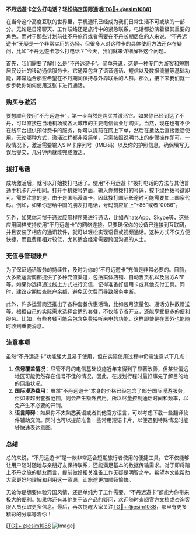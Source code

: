 **不丹远遊卡怎么打电话？轻松搞定国际通话[[TG💪+ @esim1088](https://t.me/s/esim1088)]**

在当今这个高度互联的世界里，手机通讯已经成为我们日常生活不可或缺的一部分。无论是日常聊天、工作联络还是旅行中的紧急联系，电话都扮演着极其重要的角色。而对于那些计划前往不丹旅行或者需要在不丹长期居住的人来说，“不丹远遊卡”无疑是一个非常实用的选择。但很多人对这种卡的具体使用方法还存在疑问，比如“不丹远遊卡怎么打电话？”今天，我们就来详细解答这个问题。

首先，我们需要了解什么是“不丹远遊卡”。简单来说，这是一种专门为游客和短期居民设计的移动通信服务卡。它通常包含了语音通话、短信以及数据流量等基础功能，非常适合那些希望在不丹期间保持与外界联系的人群。那么，接下来我们就一步步教你如何使用这张卡进行通话。

### **购买与激活**
要想顺利使用“不丹远遊卡”，第一步当然是购买并激活它。如果你已经到达了不丹，可以直接在当地机场或各大城市的主要电信营业厅购买。当然，现在也有不少在线平台提供预付费卡的服务，你可以提前在网上下单，然后在抵达后直接激活使用。无论哪种方式，激活过程都非常简单，只需按照说明书上的步骤操作即可。一般情况下，激活需要输入SIM卡序列号（IMEI码）以及你的护照信息，确保填写无误后提交，几分钟内就能完成激活。

### **拨打电话**
成功激活后，就可以开始拨打电话了。使用“不丹远遊卡”拨打电话的方法与其他普通手机卡几乎相同。打开手机拨号界面，输入你想拨打的号码，按下绿色拨号键即可。需要注意的是，由于是国际漫游卡，因此拨打国际长途时可能需要加上国家代码。例如，如果你想给中国的朋友打电话，号码前应加上“+86”或者“0086”。

另外，如果你习惯于通过应用程序来进行通话，比如WhatsApp、Skype等，这些应用同样支持使用“不丹远遊卡”的网络连接。只要确保你的设备已连接到互联网，并且安装了相应的通讯软件，就可以轻松实现语音或视频通话。这种方式不仅方便快捷，而且费用相对较低，尤其适合经常需要跨国沟通的人士。

### **充值与管理账户**
为了保证通话服务的持续性，及时为你的“不丹远遊卡”充值是非常必要的。目前，大多数运营商都提供了多种充值渠道，包括实体店铺、自动售货机以及官方APP等。如果你选择通过线上方式进行充值，记得准备好信用卡或其他支付工具。同时，建议定期检查账户余额，避免因欠费而导致服务中断。

此外，许多运营商还推出了各种套餐优惠活动，比如包月流量包、通话分钟数赠送等。根据自己的实际需求选择合适的套餐，不仅能节省开支，还能享受更多的便利服务。比如，有些套餐可能会包含免费接听来电的功能，这样即使是在国外也能随时收到重要消息。

### **注意事项**
虽然“不丹远遊卡”功能强大且易于使用，但在实际使用过程中仍需注意以下几点：

1. **信号覆盖情况**：尽管不丹的电信基础设施近年来得到了显著改善，但某些偏远地区可能仍然存在信号不佳的情况。因此，在规划行程时最好事先了解目的地的网络状况。
2. **国际漫游费用**：虽然“不丹远遊卡”本身的价格已经包含了部分国际漫游服务，但如果超出套餐范围，则会产生额外费用。所以尽量控制通话时间和频率，以免产生不必要的开销。
3. **语言障碍**：如果你不太熟悉英语或者其他官方语言，可以考虑下载一些翻译软件辅助交流。同时也可以提前准备一些常用短语卡片，以便遇到特殊情况时能够快速表达意图。

### **总结**
总的来说，“不丹远遊卡”是一款非常适合短期旅行者使用的便捷工具。它不仅能够让用户随时随地与亲朋好友保持联系，还能满足基本的数据传输需求。对于即将踏上不丹之旅的朋友而言，提前做好相关准备工作无疑是明智之举。希望本文能帮助大家更好地理解和利用这一资源，让旅途更加顺畅愉快。

无论你是想要体验异国风情，还是单纯为了工作需要，“不丹远遊卡”都能为你带来极大的便利。如果你还有其他关于该产品的疑问，欢迎随时查阅官方文档或咨询客服人员获取更多信息。最后，再次提醒大家关注[TG💪+ @esim1088](https://t.me/s/esim1088)，那里有更多精彩的分享等着你！

[[TG💪+ @esim1088](https://t.me/s/esim1088) ![Image](https://i.postimg.cc/4NQfJmqS/Snipaste-2025-05-13-00-14-12.png)]